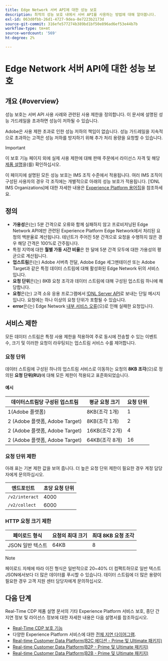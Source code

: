 ```yaml
---
title: Edge Network 서버 API에 대한 성능 보호
description: 최적의 성능 보호 내에서 서버 API를 사용하는 방법에 대해 알아봅니다.
exl-id: 063d0fbb-26d1-4727-9dea-8e7223b2173d
source-git-commit: 316efe577274b389bd1bf50e896ad6ef53e44b7b
workflow-type: tm+mt
source-wordcount: '569'
ht-degree: 2%

---
```



# Edge Network 서버 API에 대한 성능 보호

## 개요 {#overview}

성능 보호는 서버 API 사용 사례와 관련된 사용 제한을 정의합니다. 이 문서에 설명된 성능 가드레일을 초과하면 성능이 저하될 수 있습니다.

Adobe은 사용 제한 초과로 인한 성능 저하의 책임이 없습니다. 성능 가드레일을 지속적으로 초과하는 고객은 성능 저하를 방지하기 위해 추가 처리 용량을 요청할 수 있습니다.

>[!IMPORTANT]
>
>이 보호 기능 페이지 외에 실제 사용 제한에 대해 판매 주문에서 라이선스 자격 및 해당 [제품 설명](https://helpx.adobe.com/legal/product-descriptions.html)을(를) 확인하십시오.

이 페이지에 설명된 모든 성능 보호는 IMS 조직 수준에서 적용됩니다. 여러 IMS 조직이 구성된 사용자의 경우 각 조직에는 개별적으로 아래의 성능 보호가 적용됩니다. [!DNL IMS Organizations]에 대한 자세한 내용은 [Experience Platform 용어집](../landing/glossary.md)을 참조하세요.

## 정의

* **가용성**&#x200B;은(는) 5분 간격으로 오류와 함께 실패하지 않고 프로비저닝된 Edge Network API에만 관련된 Experience Platform Edge Network에서 처리된 요청의 백분율로 계산됩니다. 테넌트가 주어진 5분 간격으로 요청을 수행하지 않은 경우 해당 간격은 100%로 간주됩니다.
* 특정 지역에 대한 **월별 가동 시간 비율**&#x200B;은 한 달에 5분 간격 모두에 대한 가용성의 평균으로 계산됩니다.
* **업스트림**&#x200B;은(는) Adobe 서버측 전달, Adobe Edge 세그멘테이션 또는 Adobe Target과 같은 특정 데이터 스트림에 대해 활성화된 Edge Network 뒤의 서비스입니다.
* **요청 단위**&#x200B;은(는) 8KB 요청 조각과 데이터 스트림에 대해 구성된 업스트림 하나에 해당합니다.
* **요청**&#x200B;은(는) 고객 소유 응용 프로그램에서 [!DNL Server API](으)로 보내는 단일 메시지입니다. 요청에는 하나 이상의 요청 단위가 포함될 수 있습니다.
* **error**&#x200B;은(는) Edge Network [내부 서비스 오류](error-handling.md)(으)로 인해 실패한 요청입니다.

## 서비스 제한

모든 데이터 스트림은 특정 사용 제한을 적용하여 주로 동시에 전송할 수 있는 이벤트 수, 크기 및 이러한 요청이 라우팅되는 업스트림 서비스 수를 제어합니다.

### 요청 단위

데이터 스트림에 구성된 하나의 업스트림 서비스로 이동하는 요청의 **8KB 조각**(으)로 정의된 **요청 단위(RU)**&#x200B;에 대해 모든 제한이 적용되고 표준화되었습니다.

#### 예시

| 데이터스트림당 구성된 업스트림 | 평균 요청 크기 | 요청 단위 |
| --- | --- | --- |
| 1(Adobe 플랫폼) | 8KB(조각 1개) | 1 |
| 2 (Adobe 플랫폼, Adobe Target) | 8KB(조각 1개) | 2 |
| 2 (Adobe 플랫폼, Adobe Target) | 16KB(조각 2개) | 4 |
| 2 (Adobe 플랫폼, Adobe Target) | 64KB(조각 8개) | 16 |

### 요청 단위 제한

아래 표는 기본 제한 값을 보여 줍니다. 더 높은 요청 단위 제한이 필요한 경우 계정 담당자에게 문의하십시오.

| 엔드포인트 | 초당 요청 단위 |
| --- | --- |
| `/v2/interact` | 4000 |
| `/v2/collect` | 6000 |


### HTTP 요청 크기 제한

| 페이로드 형식 | 요청의 최대 크기 | 최대 8KB 요청 조각 |
| --- | --- | --- |
| JSON 일반 텍스트 | 64KB | 8 |


>[!NOTE]
>
>페이로드 자체에 따라 이진 형식은 일반적으로 20~40% 더 컴팩트하므로 일반 텍스트 JSON에서보다 더 많은 데이터를 푸시할 수 있습니다. 데이터 스트림에 더 많은 용량이 필요한 경우 고객 지원 센터 담당자에게 문의하십시오.

## 다음 단계

Real-Time CDP 제품 설명 문서의 기타 Experience Platform 서비스 보호, 종단 간 지연 정보 및 라이선스 정보에 대한 자세한 내용은 다음 설명서를 참조하십시오.

* [Real-Time CDP 보호 기능](/help/rtcdp/guardrails/overview.md)
* 다양한 Experience Platform 서비스에 대한 [전체 지연 다이어그램](https://experienceleague.adobe.com/docs/blueprints-learn/architecture/architecture-overview/deployment/guardrails.html?lang=en#end-to-end-latency-diagrams).
* [Real-time Customer Data Platform(B2C 에디션 - Prime 및 Ultimate 패키지)](https://helpx.adobe.com/legal/product-descriptions/real-time-customer-data-platform-b2c-edition-prime-and-ultimate-packages.html)
* [Real-time Customer Data Platform(B2P - Prime 및 Ultimate 패키지)](https://helpx.adobe.com/legal/product-descriptions/real-time-customer-data-platform-b2p-edition-prime-and-ultimate-packages.html)
* [Real-time Customer Data Platform(B2B - Prime 및 Ultimate 패키지)](https://helpx.adobe.com/legal/product-descriptions/real-time-customer-data-platform-b2b-edition-prime-and-ultimate-packages.html)

